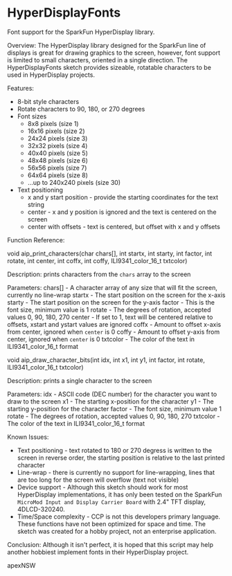 # HyperDisplayFonts
Font support for the SparkFun HyperDisplay library.

Overview:
The HyperDisplay library designed for the SparkFun line of displays is great for drawing graphics to the screen, 
however, font support is limited to small characters, oriented in a single direction.  The HyperDisplayFonts sketch provides
sizeable, rotatable characters to be used in HyperDisplay projects.  

Features:
  - 8-bit style characters
  - Rotate characters to 90, 180, or 270 degrees
  - Font sizes
      - 8x8   pixels (size 1)
      - 16x16 pixels (size 2)
      - 24x24 pixels (size 3)
      - 32x32 pixels (size 4)
      - 40x40 pixels (size 5)
      - 48x48 pixels (size 6)
      - 56x56 pixels (size 7)
      - 64x64 pixels (size 8)
      - ...up to 240x240 pixels (size 30)
  - Text positioning
      - x and y start position - provide the starting coordinates for the text string
      - center - x and y position is ignored and the text is centered on the screen
      - center with offsets - text is centered, but offset with x and y offsets

Function Reference:

  void aip_print_characters(char chars[], int startx, int starty, int factor, int rotate, int center, int coffx, int coffy, ILI9341_color_16_t txtcolor)
  
  Description: prints characters from the `chars` array to the screen
  
  Parameters:
      chars[] - A character array of any size that will fit the screen, currently no line-wrap
      startx - The start position on the screen for the x-axis
      starty - The start position on the screen for the y-axis
      factor - This is the font size, minimum value is 1
      rotate - The degrees of rotation, accepted values 0, 90, 180, 270
      center - If set to 1, text will be centered relative to offsets, xstart and ystart values are ignored
      coffx  - Amount to offset x-axis from center, ignored when `center` is 0
      coffy  - Amount to offset y-axis from center, ignored when `center` is 0
      txtcolor - The color of the text in ILI9341_color_16_t format
      
      
  void aip_draw_character_bits(int idx, int x1, int y1, int factor, int rotate, ILI9341_color_16_t txtcolor)
  
  Description: prints a single character to the screen
  
  Parameters:
      idx   - ASCII code (DEC number) for the character you want to draw to the screen
      x1    - The starting x-position for the character
      y1    - The starting y-position for the character
      factor - The font size, minimum value 1
      rotate - The degrees of rotation, accepted values 0, 90, 180, 270
      txtcolor - The color of the text in ILI9341_color_16_t format
      
Known Issues:
  - Text positioning - text rotated to 180 or 270 degress is written to the screen in reverse order, the starting position is relative to the last printed character
  - Line-wrap - there is currently no support for line-wrapping, lines that are too long for the screen will overflow (text not visible)
  - Device support - Although this sketch should work for most HyperDisplay implementations, it has only been tested on the SparkFun `MicroMod Input and Display Carrier Board`
                     with 2.4" TFT display, 4DLCD-320240.
  - Time/Space complexity - CCP is not this developers primary language.  These functions have not been optimized for space and time.  The sketch was created for a hobby
                    project, not an enterprise application.
                    

Conclusion:
  Although it isn't perfect, it is hoped that this script may help another hobbiest implement fonts in their HyperDisplay project.
  
  apexNSW
